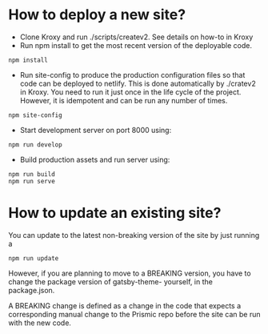 # How to deploy a new site?

- Clone Kroxy and run ./scripts/createv2. See details on how-to in Kroxy
- Run npm install to get the most recent version of the deployable code.

```
npm install
```
- Run site-config to produce the production configuration files so that code can be deployed to netlify. 
This is done automatically by ./cratev2 in Kroxy. You need to run it just once in the life cycle of the project. However, it is idempotent and can be run any number of times. 

```
npm site-config
```


- Start development server on port 8000 using:
```
npm run develop
```

- Build production assets and run server using:
```
npm run build
npm run serve
```

# How to update an existing site?

You can update to the latest non-breaking version of the site by just running a

```
npm run update
```

However, if you are planning to move to a BREAKING version, you have to change the package version of gatsby-theme-<theme name> yourself, in the package.json.

A BREAKING change is defined as a change in the code that expects a corresponding manual change to the Prismic repo before the site can be run with the new code.
